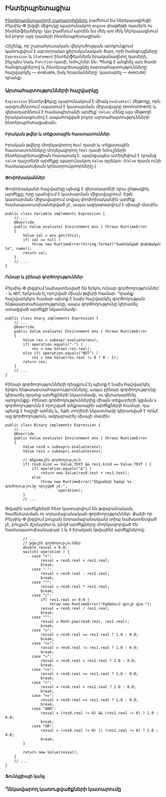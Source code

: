 ## Ինտերպրետացիա

[Ինտերպրետատորի բաղադրիչները](components.md) բաժնում ես ներկայացրեցի 
Բեյսիկ-Փ լեզվի միջուկը պարունակող `engine` փաթեթի դասերն ու ինտերֆեյսները։ Այս 
բաժնում արդեն ես մեկ առ մեկ ներկայացնում եմ բոլոր այդ դասերի ինտերպրետացիան։

Հիշենք, որ շարահյուսական վերլուծության արդյունքում կառուցվում է աբստրակտ 
քերականական ծառ, որի հանգույցները `Expression` և `Statement` ինտերֆեյսներն
իրականացնող դասերի, ինչպես նաև `Function` դասի, նմուշներ են։ Պետք է անցնել 
այդ ծառի հանգույցներով և _ինտերպրետացնել_ (արտահայտությունները՝ հաշվարկել — 
evaluate, իսկ հրամանները՝ կատարել — execute) դրանք։


### Արտահայտությունների հաշվարկը

`Expression` ինտերֆեյսը պարունակում է միակ `evaluate()` մեթոդը, որն արգումենտում 
սպասում է կատարման միջավայրը (environment) և վերադարձնում է համապիտանի արժեք՝ 
`Value`։ Հենց այս մեթոդի իրականացումով է ապահովված բոլոր արտահայտությունների
ինտերպրետացաիան։


#### Իրական թվեր և տեքստային հաստատուններ

Իրական թվերը մոդելավորող `Real` դասի և տեքստային հաստատունները մոդելավորող `Text`
դասի նմուշների ինտերպրետացիան հասարակ է. պարզապես ստեղծվում է դրանց `value` 
դաշտերի արժեքը պարունակող `Value` օբյեկտ։ (`Value` դասն ունի համապատսխան
կոնստրուկտորները։)


#### Փոփոխականներ

Փոփոխականի հաշվարկը պետք է վերադարձնի դրա ընթացիկ արժեքը, որը պահվում է կատարման
միջավայրում։ Եթե կատարման միջավայրում տվյալ փոփոխականին արժեք համապատասխանեցված
չէ, ապա ազդարարվում է սխալի մասին։

````
public class Variable implements Expression {
    // ...
    @Override
    public Value evaluate( Environment env ) throws RuntimeError
    {
        Value val = env.get(this);
        if( val == null )
            throw new RuntimeError(String.format("Չսահմանված փոփոխական %s", name));
        return val;
    }
    // ...
}
````


#### Ունար և բինար գործողություններ

Բեյսիկ-Փ լեզվում նախատեսված են երկու ունար գործողություններ՝ `-` և `NOT`, երկուսն էլ որոշված 
միայն թվերի համար։ Դրանք հաշվարկելու համար պետք է նախ հաշվարկել գործողության 
ենթաարտահայտությունը, ապա գործողությունը կիրառել ստացված արժեքի նկատմամբ։

````
public class Unary implements Expression {
    // ...
    @Override
    public Value evaluate( Environment env ) throws RuntimeError
    {
        Value res = subexpr.evaluate(env);
        if( operation.equals("-") )
            res = new Value(-res.real);
        else if( operation.equals("NOT") )
            res = new Value(res.real != 0 ? 0 : 1);
        return res;
    }
    // ...
}
````

Բինար գործողությունների դեպքում էլ պետք է նախ հաշվարկել երկու ենթաարտահայտությունները, 
ապա բինար գործողությունը կիրառել դրանց արժեքների նկատմամբ, ու վերադարձնել արդյունքը։
Բինար գործողություններից միայն տեքստերի կցման `&` գործողությունն է որոշված տեքստային
արժեքների համար. դա պետք է հաշվի առնել և, եթե տողերի նկատմամբ կիրառված է որևէ այլ
գործողություն, ազդարարել սխալի մասին։

````
public class Binary implements Expression {
    // ...
    @Override
    public Value evaluate( Environment env ) throws RuntimeError
    {
        Value res0 = subexpro.evaluate(env);
        Value res1 = subexpri.evaluate(env);

        // տեքստային գործողություն
        if( res0.kind == Value.TEXT && res1.kind == Value.TEXT ) {
            if( operation.equals("&") )
                return new Value(res0.text + res1.text);
            else
                throw new RuntimeError("Տեքստերի համար %s գործողությունը որոշված չէ։",
                        operation);
        }
        // ...
````

Թվային արժեքների հետ կատարվում են թվաբանական, համեմատման ու տրամաբանական 
գործողություններ։ Քանի որ Բեյսիկ-Փ լեզվում բուլյան (տրամաբանական) տիպ նախատեսված
չէ, բուլյան _ճշմարիտ_ և _կեղծ_ արժեքները մոդելավորված են համապատսխանաբար `1` և
`0` իրական (թվային) արժեքներով։

````
        // ...
        // թվային գործողություններ
        double resval = 0.0;
        switch( operation ) {
            case "+":
                resval = res0.real + res1.real;
                break;
            case "-":
                resval = res0.real - res1.real;
                break;
            case "*":
                resval = res0.real * res1.real;
                break;
            case "/":
                if( res1.real == 0.0 )
                    throw new RuntimeError("Բաժանում զրոյի վրա։");
                resval = res0.real / res1.real;
                break;
            case "^":
                resval = Math.pow(res0.real, res1.real);
                break;
            case "=":
                resval = res0.real == res1.real ? 1.0 : 0.0;
                break;
            case "<>":
                resval = res0.real != res1.real ? 1.0 : 0.0;
                break;
            case ">":
                resval = res0.real > res1.real ? 1.0 : 0.0;
                break;
            case ">=":
                resval = res0.real >= res1.real ? 1.0 : 0.0;
                break;
            case "<":
                resval = res0.real < res1.real ? 1.0 : 0.0;
                break;
            case "<=":
                resval = res0.real <= res1.real ? 1.0 : 0.0;
                break;
            case "AND":
                resval = (res0.real != 0) && (res1.real != 0) ? 1.0 : 0.0;
                break;
            case "OR":
                resval = (res0.real != 0) || (res1.real != 0) ? 1.0 : 0.0;
                break;
        }

        return new Value(resval);
    }
    // ...
}
````


#### Ֆունկցիայի կանչ


### Ղեկավարող կառուցվածքների կատարումը


